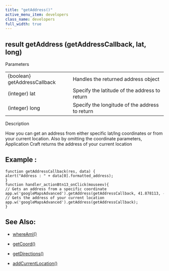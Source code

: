 ```yaml
---
title: "getAddress()"
active_menu_item: developers
class_name: developers
full_width: true
---
```



## result getAddress (getAddressCallback, lat, long)

Parameters

<table>
<tr>
<td width="202">
{boolean} getAddressCallback

</td>
<td width="14">
</td>
<td width="664">
Handles the returned address object

</td>
</tr>
<tr>
<td width="202">
(integer) lat

</td>
<td width="14">
</td>
<td width="664">
Specify the latitude of the address to return

</td>
</tr>
<tr>
<td width="202">
(integer) long

</td>
<td width="14">
</td>
<td width="664">
Specify the longitude of the address to return

</td>
</tr>
</table>

Description

How you can get an address from either specific lat/lng coordinates or from your current location. Also by omitting the coordinate parameters, Application Craft returns the address of your current location

## Example :

    function getAddressCallback(res, data) {
    alert("Address : " + data[0].formatted_address);
    }
    function handler_actionBtn13_onClick(mouseev){
    // Gets an address from a specific coordinate
    app.w('googleMapsAdvanced').getAddress(getAddressCallback, 41.878113, -87.629798);
    // Gets the address of your current location
    app.w('googleMapsAdvanced').getAddress(getAddressCallback);
    }
   

## See Also:

 - [whereAmI()](whereami.htm)

 - [getCoord()](getcoord.htm)

 - [getDirections()](getdirections.htm)

 - [addCurrentLocation()](addcurrentlocation.htm)


